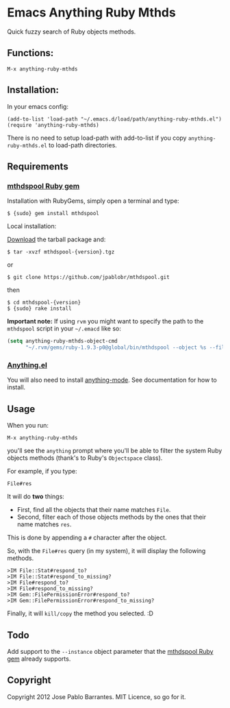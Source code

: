 Emacs Anything Ruby Mthds
========================

Quick fuzzy search of Ruby objects methods.

## Functions:

```
M-x anything-ruby-mthds
```

## Installation:

In your emacs config:

```
(add-to-list 'load-path "~/.emacs.d/load/path/anything-ruby-mthds.el")
(require 'anything-ruby-mthds)
```

There is no need to setup load-path with add-to-list if you copy
`anything-ruby-mthds.el` to load-path directories.

## Requirements

### [mthdspool Ruby gem](http://github.com/jpablobr/mthdspool)

Installation with RubyGems, simply open a terminal and type:

    $ {sudo} gem install mthdspool

Local installation:

[Download](http://github.com/jpablobr/mthdspool/download) the tarball package and:

    $ tar -xvzf mthdspool-{version}.tgz

or

    $ git clone https://github.com/jpablobr/mthdspool.git

then 

    $ cd mthdspool-{version}
    $ {sudo} rake install

__Important note:__ If using `rvm` you might want to specify the path
to the `mthdspool` script in your `~/.emacd` like so:

```lisp
(setq anything-ruby-mthds-object-cmd
      "~/.rvm/gems/ruby-1.9.3-p0@global/bin/mthdspool --object %s --filter %s")
```

### [Anything.el](http://www.emacswiki.org/emacs/Anything)
You will also need to install
[anything-mode](http://www.emacswiki.org/emacs/Anything). See
documentation for how to install.


## Usage

When you run:

    M-x anything-ruby-mthds

you'll see the `anything` prompt where you'll be able to filter the
system Ruby objects methods (thank's to Ruby's `Objectspace` class). 

For example, if you type:

    File#res
    
It will do __two__ things: 

* First, find all the objects that their name matches `File`.
* Second, filter each of those objects methods by the ones that their name matches `res`.

This is done by appending a `#` character after the object.

So, with the `File#res` query (in my system), it will display the
following methods.

    >IM File::Stat#respond_to?
    >IM File::Stat#respond_to_missing?
    >IM File#respond_to?
    >IM File#respond_to_missing?
    >IM Gem::FilePermissionError#respond_to?
    >IM Gem::FilePermissionError#respond_to_missing?

Finally, it will `kill/copy` the method you selected. :D

## Todo

Add support to the `--instance` object parameter that the [mthdspool Ruby gem](http://github.com/jpablobr/mthdspool) already supports.

## Copyright

Copyright 2012 Jose Pablo Barrantes. MIT Licence, so go for it.
